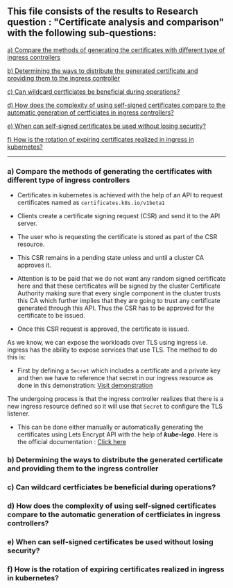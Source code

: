 ## This file consists of the results to Research question : "Certificate analysis and comparison" with the following sub-questions:

<a href="https://github.com/dikshita-git/RP_Ingress_security-IPv4_and_IPv6/blob/main/K3s/Chapters/Results/3.2_Certificate_analysis_and_comparison.md#a-compare-the-methods-of-generating-the-certificates-with-different-type-of-ingress-controllers">a) Compare the methods of generating the certificates with different type of ingress controllers</a>

<a href="">b) Determining the ways to distribute the generated certificate and providing them to the ingress controller</a>

<a href="">c) Can wildcard certficiates be beneficial during operations?</a>

<a href="">d) How does the complexity of using self-signed certificates compare to the automatic generation of certficiates in ingress controllers?</a>
  
<a href="">e) When can self-signed certificates be used without losing security?</a>
  
<a href="">f) How is the rotation of expiring certificates realized in ingress in kubernetes?</a>


------------------------------------------------------------------------------------------------------

### a) Compare the methods of generating the certificates with different type of ingress controllers


* Certificates in kubernetes is achieved with the help of an API to request certificates named as <code>certificates.k8s.io/v1beta1</code>

* Clients create a certificate signing request (CSR) and send it to the API server.

* The user who is requesting the certificate is stored as part of the CSR resource.

* This CSR remains in a pending state unless and until a cluster CA approves it.

 - Attention is to be paid that we do not want any random signed certificate here and that these certificates will be signed by the cluster Certificate Authority making sure that every single component in the cluster trusts this CA which further implies that they are going to trust any certificate generated through this API. Thus the CSR has to be approved for the certificate to be issued.

* Once this CSR request is approved, the certificate is issued.

As we know, we can expose the workloads over TLS using ingress i.e. ingress has the ability to expose services that use TLS. The method to do this is:

* First by defining a <code>Secret</code> which includes a certificate and a private key and then we have to reference that secret in our ingress resource as done in this demonstration: <a href="https://github.com/dikshita-git/RP_Ingress_security-IPv4_and_IPv6/tree/main/K3s/Demo/Certificate_with_k3s%2BHaProxy/credentials">Visit demonstration</a>

The undergoing process is that the ingress controller realizes that there is a new ingress resource defined so it will use that <code>Secret</code> to configure the TLS listener.

* This can be done either manually or automatically generating the certificates using Lets Encrypt API with the help of ***kube-lego***. Here is the official documentation : <a href="https://www.jetstack.io/open-source/kube-lego/">Click here</a>





### b) Determining the ways to distribute the generated certificate and providing them to the ingress controller

### c) Can wildcard certficiates be beneficial during operations?

### d) How does the complexity of using self-signed certificates compare to the automatic generation of certficiates in ingress controllers?

### e) When can self-signed certificates be used without losing security?

### f) How is the rotation of expiring certificates realized in ingress in kubernetes?

